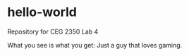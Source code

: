 # hello-world
Repository for CEG 2350 Lab 4

What you see is what you get: Just a guy that loves gaming.
